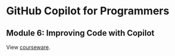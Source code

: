# GitHub Copilot for Programmers
## Module 6: Improving Code with Copilot

View [courseware](../README.md#module-6-improving-code-with-copilot).